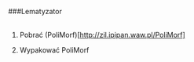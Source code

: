 ###Lematyzator
</br>
</br>
1) Pobrać (PoliMorf)[http://zil.ipipan.waw.pl/PoliMorf]

2) Wypakować PoliMorf
